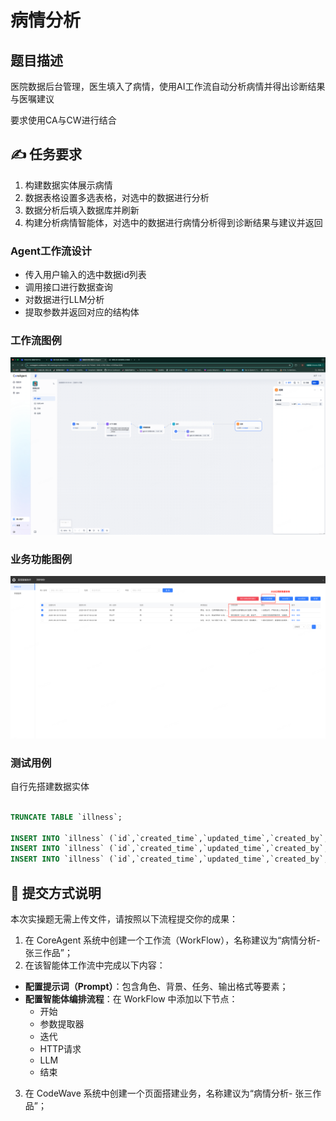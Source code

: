 # 病情分析

## 题目描述

医院数据后台管理，医生填入了病情，使用AI工作流自动分析病情并得出诊断结果与医嘱建议

要求使用CA与CW进行结合

## ✍️ 任务要求

1. 构建数据实体展示病情
2. 数据表格设置多选表格，对选中的数据进行分析
3. 数据分析后填入数据库并刷新
4. 构建分析病情智能体，对选中的数据进行病情分析得到诊断结果与建议并返回

### Agent工作流设计

+ 传入用户输入的选中数据id列表
+ 调用接口进行数据查询
+ 对数据进行LLM分析
+ 提取参数并返回对应的结构体


### 工作流图例
![](./assert/image8.png)

### 业务功能图例
![](./assert/image7.png)


### 测试用例

自行先搭建数据实体

```sql

TRUNCATE TABLE `illness`;

INSERT INTO `illness` (`id`,`created_time`,`updated_time`,`created_by`,`updated_by`,`user_name`,`gender`,`age`,`ill`,`result`,`suggest`) VALUES (3142200186320384,'2025-06-03 15:50:55','2025-06-07 00:22:38',null,null,'朱小明','0',48,'男性，48 岁，乙肝肝硬化病史 10 年，未规律抗病毒治疗。近 2 周出现腹胀明显，伴食欲减退、下肢水肿。查体：慢性病容，皮肤巩膜轻度黄染，肝掌（+），蜘蛛痣（+），腹部膨隆，移动性浊音（+），肝脾触诊不满意，双下肢凹陷性水肿。实验室检查：ALT 65U/L，AST 82U/L，白蛋白 28g/L（正常 40-55g/L），总胆红素 32μmol/L，凝血酶原时间（PT）18 秒（正常 11-14 秒）；腹部超声示肝脏表面不光滑，门静脉内径 1.5cm，腹腔积液深度 8cm。',null,null);
INSERT INTO `illness` (`id`,`created_time`,`updated_time`,`created_by`,`updated_by`,`user_name`,`gender`,`age`,`ill`,`result`,`suggest`) VALUES (3142201748387328,'2025-06-03 15:54:05','2025-06-07 00:22:38',null,null,'花公子','0',52,'男性，52 岁，高血压病史 10 年，血压最高达 180/110mmHg，未规律服用降压药（偶尔服用硝苯地平缓释片）。近半年出现夜尿增多（每晚 3-4 次），伴眼睑及双下肢轻度水肿。查体：血压 165/105mmHg，贫血貌，双肾区无叩痛。实验室检查：血肌酐 180μmol/L（正常范围 53-106μmol/L），尿素氮 10.2mmol/L，尿蛋白（++），尿红细胞 5-8/HP，血红蛋白 105g/L（正常男性 130-175g/L）；肾脏超声示双肾体积缩小，皮质回声增强。',null,null);
INSERT INTO `illness` (`id`,`created_time`,`updated_time`,`created_by`,`updated_by`,`user_name`,`gender`,`age`,`ill`,`result`,`suggest`) VALUES (3142202734425600,'2025-06-03 15:56:06','2025-06-07 00:22:38',null,null,'张小美','1',30,'女性，30 岁，SLE 病史 5 年，规律服用泼尼松（10mg qd）及羟氯喹治疗。近 1 个月出现乏力、面色苍白，活动后心悸，间断出现皮肤瘀点。查体：体温 37.5℃，贫血貌，四肢可见散在瘀斑，肝脾未触及肿大。实验室检查：血红蛋白 78g/L（正常女性 110-150g/L），白细胞 3.2×10⁹/L（正常 4-10×10⁹/L），血小板 65×10⁹/L（正常 100-300×10⁹/L），网织红细胞计数 0.8%；抗双链 DNA 抗体（+），补体 C3 0.5g/L（正常 0.8-1.5g/L）。',null,null);

```

## 📝 提交方式说明

本次实操题无需上传文件，请按照以下流程提交你的成果：

1. 在 CoreAgent 系统中创建一个工作流（WorkFlow），名称建议为“病情分析- 张三作品”；
2. 在该智能体工作流中完成以下内容：

* **配置提示词（Prompt）**：包含角色、背景、任务、输出格式等要素；
* **配置智能体编排流程**：在 WorkFlow 中添加以下节点：
  + 开始
  + 参数提取器
  + 迭代
  + HTTP请求
  + LLM
  + 结束

3. 在 CodeWave 系统中创建一个页面搭建业务，名称建议为“病情分析- 张三作品”；
